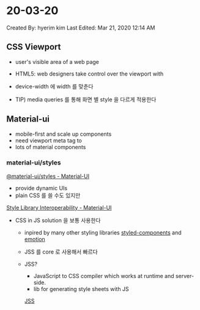 # 20-03-20

Created By: hyerim kim
Last Edited: Mar 21, 2020 12:14 AM

## CSS Viewport

- user's visible area of a web page
- HTML5: web designers take control over the viewport with <meta>

    <meta name="viewport" content="width=device-width, initial-scale=1.0">

- device-width 에 width 를 맞춘다
- TIP) media queries 를 통해 화면 별 style 을 다르게 적용한다

## Material-ui

- mobile-first and scale up components
- need viewport meta tag to <head>
- lots of material components

### material-ui/styles

[@material-ui/styles - Material-UI](https://material-ui.com/styles/basics/#installation)

- provide dynamic UIs
- plain CSS 를 쓸 수도 있지만

[Style Library Interoperability - Material-UI](https://material-ui.com/guides/interoperability/)

- CSS in JS solution 을 보통 사용한다
    - inpired by many other styling libraries [styled-components](https://styled-components.com/) and [emotion](https://emotion.sh/)
    - JSS 를 core 로 사용해서 빠르다
    - JSS?
        - JavaScript to CSS compiler which works at runtime and server-side.
        - lib for generating style sheets with JS

        [JSS](https://cssinjs.org/?v=v10.1.1)
